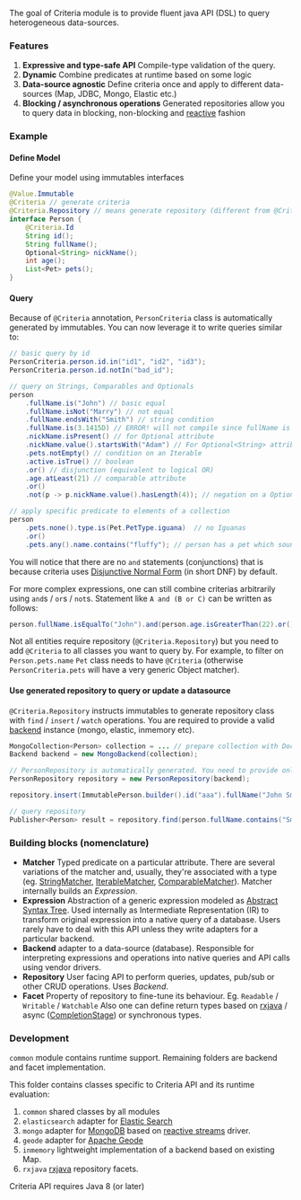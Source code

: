 The goal of Criteria module is to provide fluent java API (DSL) to query heterogeneous data-sources.

### Features

1. **Expressive and type-safe API** Compile-type validation of the query.
2. **Dynamic** Combine predicates at runtime based on some logic
3. **Data-source agnostic** Define criteria once and apply to different data-sources (Map, JDBC, Mongo, Elastic etc.)
4. **Blocking / asynchronous operations** Generated repositories allow you to query data in blocking, non-blocking and [reactive](https://www.reactive-streams.org/) fashion

### Example

#### Define Model
Define your model using immutables interfaces
```java
@Value.Immutable
@Criteria // generate criteria
@Criteria.Repository // means generate repository (different from @Criteria)
interface Person {
    @Criteria.Id
    String id();
    String fullName();
    Optional<String> nickName();  
    int age();
    List<Pet> pets();
}
```

#### Query
Because of `@Criteria` annotation, `PersonCriteria` class is automatically generated by immutables. You can now leverage it to write queries similar to:
```java
// basic query by id
PersonCriteria.person.id.in("id1", "id2", "id3");
PersonCriteria.person.id.notIn("bad_id");

// query on Strings, Comparables and Optionals
person
    .fullName.is("John") // basic equal
    .fullName.isNot("Marry") // not equal
    .fullName.endsWith("Smith") // string condition
    .fullName.is(3.1415D) // ERROR! will not compile since fullName is String (not double)
    .nickName.isPresent() // for Optional attribute
    .nickName.value().startsWith("Adam") // For Optional<String> attribute
    .pets.notEmpty() // condition on an Iterable
    .active.isTrue() // boolean
    .or() // disjunction (equivalent to logical OR)
    .age.atLeast(21) // comparable attribute
    .or()
    .not(p -> p.nickName.value().hasLength(4)); // negation on a Optional<String> attribute

// apply specific predicate to elements of a collection
person
    .pets.none().type.is(Pet.PetType.iguana)  // no Iguanas
    .or()
    .pets.any().name.contains("fluffy"); // person has a pet which sounds like fluffy

```

You will notice that there are no `and` statements (conjunctions) that is because criteria uses 
[Disjunctive Normal Form](https://en.wikipedia.org/wiki/Disjunctive_normal_form) (in short DNF) by default. 

For more complex expressions, one can still combine criterias arbitrarily using `and`s / `or`s / `not`s. 
Statement like `A and (B or C)` can be written as follows:
```java
person.fullName.isEqualTo("John").and(person.age.isGreaterThan(22).or().nickName.isPresent())
```

Not all entities require repository (`@Criteria.Repository`) but you need to add `@Criteria` to all classes you want to query by. For example, to filter on `Person.pets.name` `Pet` class needs to have `@Criteria` (otherwise `PersonCriteria.pets` will have a very generic Object matcher).

#### Use generated repository to query or update a datasource
`@Criteria.Repository` instructs immutables to generate repository class with `find` / `insert` / `watch` operations. You are required to provide a valid [backend](https://github.com/immutables/immutables/blob/master/criteria/common/src/org/immutables/criteria/backend/Backend.java) 
instance (mongo, elastic, inmemory etc).

```java
MongoCollection<Person> collection = ... // prepare collection with DocumentClass / CodecRegistry
Backend backend = new MongoBackend(collection);

// PersonRepository is automatically generated. You need to provide only backend instance 
PersonRepository repository = new PersonRepository(backend); 

repository.insert(ImmutablePerson.builder().id("aaa").fullName("John Smith").age(22).build());

// query repository
Publisher<Person> result = repository.find(person.fullName.contains("Smith")).fetch();
``` 

### Building blocks (nomenclature)
- **Matcher** Typed predicate on a particular attribute. There are several variations of the matcher and, usually, they're
associated with a type (eg. 
[StringMatcher](https://github.com/immutables/immutables/blob/master/criteria/common/src/org/immutables/criteria/matcher/StringMatcher.java), 
[IterableMatcher](https://github.com/immutables/immutables/blob/master/criteria/common/src/org/immutables/criteria/matcher/IterableMatcher.java), 
[ComparableMatcher](https://github.com/immutables/immutables/blob/master/criteria/common/src/org/immutables/criteria/matcher/ComparableMatcher.java)). 
Matcher internally builds an _Expression_.
- **Expression** Abstraction of a generic expression modeled as 
[Abstract Syntax Tree](https://en.wikipedia.org/wiki/Abstract_syntax_tree). Used internally as Intermediate Representation (IR) 
to transform original expression into a native query of a database. Users rarely have to deal with this API unless
they write adapters for a particular backend.
- **Backend** adapter to a data-source (database). Responsible for interpreting expressions and operations into native
queries and API calls using vendor drivers.  
- **Repository**  User facing API to perform queries, updates, pub/sub or other CRUD operations. Uses _Backend_. 
- **Facet** Property of repository to fine-tune its behaviour. Eg. `Readable` / `Writable` / `Watchable` 
Also one can define return types based on [rxjava](https://github.com/ReactiveX/RxJava) / 
async ([CompletionStage](https://docs.oracle.com/javase/8/docs/api/java/util/concurrent/CompletionStage.html))
or synchronous types. 

### Development 
`common` module contains runtime support. Remaining folders are backend and facet implementation.

This folder contains classes specific to Criteria API and its runtime evaluation:

1. `common` shared classes by all modules
2. `elasticsearch` adapter for [Elastic Search](https://www.elastic.co/guide/en/elasticsearch/reference/current/query-dsl.html)
3. `mongo` adapter for [MongoDB](https://www.mongodb.com/) 
based on [reactive streams](https://mongodb.github.io/mongo-java-driver-reactivestreams/) driver.
4. `geode` adapter for [Apache Geode](https://geode.apache.org)
5. `inmemory` lightweight implementation of a backend based on existing Map.
6. `rxjava` [rxjava](https://github.com/ReactiveX/RxJava) repository facets.

Criteria API requires Java 8 (or later)
